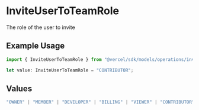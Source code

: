 # InviteUserToTeamRole

The role of the user to invite

## Example Usage

```typescript
import { InviteUserToTeamRole } from "@vercel/sdk/models/operations/inviteusertoteam.js";

let value: InviteUserToTeamRole = "CONTRIBUTOR";
```

## Values

```typescript
"OWNER" | "MEMBER" | "DEVELOPER" | "BILLING" | "VIEWER" | "CONTRIBUTOR"
```